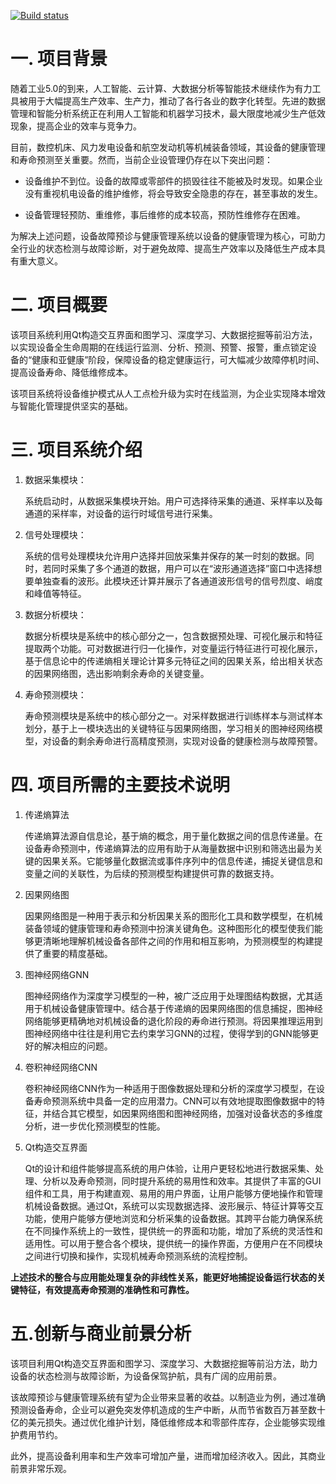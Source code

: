 [![Build status](https://ci.appveyor.com/api/projects/status/uro8lrsvb9q57326?svg=true)](https://ci.appveyor.com/project/WinterSquire/lifepredictionsystem)
# 一. 项目背景
随着工业5.0的到来，人工智能、云计算、大数据分析等智能技术继续作为有力工具被用于大幅提高生产效率、生产力，推动了各行各业的数字化转型。先进的数据管理和智能分析系统正在利用人工智能和机器学习技术，最大限度地减少生产低效现象，提高企业的效率与竞争力。

目前，数控机床、风力发电设备和航空发动机等机械装备领域，其设备的健康管理和寿命预测至关重要。然而，当前企业设管理仍存在以下突出问题：

- 设备维护不到位。设备的故障或零部件的损毁往往不能被及时发现。如果企业没有重视机电设备的维护维修，将会导致安全隐患的存在，甚至事故的发生。

- 设备管理轻预防、重维修，事后维修的成本较高，预防性维修存在困难。

为解决上述问题，设备故障预诊与健康管理系统以设备的健康管理为核心，可助力全行业的状态检测与故障诊断，对于避免故障、提高生产效率以及降低生产成本具有重大意义。

# 二. 项目概要
该项目系统利用Qt构造交互界面和图学习、深度学习、大数据挖掘等前沿方法，以实现设备全生命周期的在线运行监测、分析、预测、预警、报警，重点锁定设
备的“健康和亚健康”阶段，保障设备的稳定健康运行，可大幅减少故障停机时间、提高设备寿命、降低维修成本。

该项目系统将设备维护模式从人工点检升级为实时在线监测，为企业实现降本增效与智能化管理提供坚实的基础。

# 三. 项目系统介绍
1. 数据采集模块：

    系统启动时，从数据采集模块开始。用户可选择待采集的通道、采样率以及每通道的采样率，对设备的运行时域信号进行采集。

2. 信号处理模块：
    
    系统的信号处理模块允许用户选择并回放采集并保存的某一时刻的数据。同时，若同时采集了多个通道的数据，用户可以在“波形通道选择”窗口中选择想要单独查看的波形。此模块还计算并展示了各通道波形信号的信号烈度、峭度和峰值等特征。

3. 数据分析模块：

    数据分析模块是系统中的核心部分之一，包含数据预处理、可视化展示和特征提取两个功能。可对数据进行归一化操作，对变量运行特征进行可视化展示，基于信息论中的传递熵相关理论计算多元特征之间的因果关系，给出相关状态的因果网络图，选出影响剩余寿命的关键变量。

4. 寿命预测模块：

    寿命预测模块是系统中的核心部分之一。对采样数据进行训练样本与测试样本划分，基于上一模块选出的关键特征与因果网络图，学习相关的图神经网络模型，对设备的剩余寿命进行高精度预测，实现对设备的健康检测与故障预警。

# 四. 项目所需的主要技术说明
1. 传递熵算法
    
    传递熵算法源自信息论，基于熵的概念，用于量化数据之间的信息传递量。在设备寿命预测中，传递熵算法的应用有助于从海量数据中识别和筛选出最为关键的因果关系。它能够量化数据流或事件序列中的信息传递，捕捉关键信息和变量之间的关联性，为后续的预测模型构建提供可靠的数据支持。

2. 因果网络图

    因果网络图是一种用于表示和分析因果关系的图形化工具和数学模型，在机械装备领域的健康管理和寿命预测中扮演关键角色。这种图形化的模型使我们能够更清晰地理解机械设备各部件之间的作用和相互影响，为预测模型的构建提供了重要的精度基础。

3. 图神经网络GNN

    图神经网络作为深度学习模型的一种，被广泛应用于处理图结构数据，尤其适用于机械设备健康管理中。结合基于传递熵的因果网络图的信息捕捉，图神经网络能够更精确地对机械设备的退化阶段的寿命进行预测。将因果推理运用到图神经网络中往往是利用它去约束学习GNN的过程，使得学到的GNN能够更好的解决相应的问题。

4. 卷积神经网络CNN

    卷积神经网络CNN作为一种适用于图像数据处理和分析的深度学习模型，在设备寿命预测系统中具备一定的应用潜力。CNN可以有效地提取图像数据中的特征，并结合其它模型，如因果网络图和图神经网络，加强对设备状态的多维度分析，进一步优化预测模型的性能。

5. Qt构造交互界面

    Qt的设计和组件能够提高系统的用户体验，让用户更轻松地进行数据采集、处理、分析以及寿命预测，同时提升系统的易用性和效率。其提供了丰富的GUI组件和工具，用于构建直观、易用的用户界面，让用户能够方便地操作和管理机械设备数据。通过Qt，系统可以实现数据选择、波形展示、特征计算等交互功能，使用户能够方便地浏览和分析采集的设备数据。其跨平台能力确保系统在不同操作系统上的一致性，提供统一的界面和功能，增加了系统的灵活性和适用性。可以用于整合各个模块，提供统一的操作界面，方便用户在不同模块之间进行切换和操作，实现机械寿命预测系统的流程控制。


__上述技术的整合与应用能处理复杂的非线性关系，能更好地捕捉设备运行状态的关键特征，有效提高寿命预测的准确性和可靠性。__

# 五.创新与商业前景分析
该项目利用Qt构造交互界面和图学习、深度学习、大数据挖掘等前沿方法，助力设备的状态检测与故障诊断，为设备保驾护航，具有广阔的应用前景。

该故障预诊与健康管理系统有望为企业带来显著的收益。以制造业为例，通过准确预测设备寿命，企业可以避免突发停机造成的生产中断，从而节省数百万甚至数十亿的美元损失。通过优化维护计划，降低维修成本和零部件库存，企业能够实现维护费用节约。

此外，提高设备利用率和生产效率可增加产量，进而增加经济收入。因此，其商业前景非常乐观。